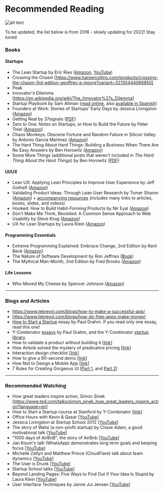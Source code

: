 # Recommended Reading

![alt text](https://d262ilb51hltx0.cloudfront.net/max/2000/1*zncFk_rzIO1CCZYz2zDj3A.png "Image by George Lovegrove @ https://medium.com/@georgelovegrove/books-for-founders-at-each-stage-of-a-startup-424d5cb75473#.7uhswc47b")

To be updated, the list below is from 2016 - slowly updating for 2022! Stay tuned

### Books

#### Startups
- The Lean Startup by Eric Ries ([Amazon](http://www.amazon.com/The-Lean-Startup-Entrepreneurs-Continuous/dp/0307887898), [YouTube](https://www.youtube.com/watch?v=fEvKo90qBns))
- Crossing the Chasm [https://www.harpercollins.com/products/crossing-the-chasm-3rd-edition-geoffrey-a-moore?variant=32130444066850] 
- Peak
- Innovator's Dilemma [https://en.wikipedia.org/wiki/The_Innovator%27s_Dilemma] 
- Startup Playbook by Sam Altman ([read online](http://playbook.samaltman.com/), also [available in Spanish](https://platzi.com/startup-playbook/))
- Founders at Work: Stories of Startups' Early Days by Jessica Livingston ([Amazon](http://www.amazon.com/Founders-Work-Stories-Startups-Early/dp/1430210788))
- Getting Real by 37signals ([PDF](https://basecamp.com/about/books/Getting%20Real.pdf))
- Zero to One: Notes on Startups, or How to Build the Future by Peter Thiel ([Amazon](https://www.amazon.ca/Zero-One-Notes-Startups-Future/dp/0804139296/ref=sr_1_1?s=books&ie=UTF8&qid=1474320210&sr=1-1&keywords=zero+to+one))
- Chaos Monkeys: Obscene Fortune and Random Failure in Silicon Valley by Antonio Garcia Martinez ([Amazon](https://www.amazon.com/Chaos-Monkeys-Obscene-Fortune-Failure/dp/0062458191/ref=sr_1_1?s=books&ie=UTF8&qid=1474320434&sr=1-1&keywords=chaos+monkey))
- The Hard Thing About Hard Things: Building a Business When There Are No Easy Answers by Ben Horowitz ([Amazon](https://www.amazon.com/Hard-Thing-About-Things-Building/dp/0062273205))
- Some More Things (additional posts that weren't included in _The Hard Thing About the Hard Things_) by Ben Horowitz ([PDF](http://a16z.com/2016/09/04/ben-blog-ebook/))

#### UI/UX
- Lean UX: Applying Lean Principles to Improve User Experience by Jeff Gothelf ([Amazon](https://www.amazon.com/Lean-UX-Applying-Principles-Experience/dp/1449311652))
- Validating Product Ideas: Through Lean User Research by Tomer Sharon ([Amazon](https://www.amazon.com/Validating-Product-Ideas-Through-Research/dp/1933820292)) + [accompanying resources](http://www.leanresearch.co/book/) (includes many links to articles, books, slides, and videos)
- Hooked: How to Build Habit-Forming Products by Nir Eyal ([Amazon](https://www.amazon.com/Hooked-How-Build-Habit-Forming-Products/dp/1591847788/ref=sr_1_1?s=books&ie=UTF8&qid=1474320367&sr=1-1&keywords=hooked))
- Don't Make Me Think, Revisited: A Common Sense Approach to Web Usability by Steve Krug ([Amazon](http://www.amazon.com/Dont-Make-Think-Revisited-Usability/dp/0321965515/ref=dp_ob_title_bk))
- UX for Lean Startups by Laura Klein ([Amazon](http://www.amazon.com/UX-Lean-Startups-Experience-Research/dp/1449334911))

#### Programming Essentials
- Extreme Programming Explained: Embrace Change, 2nd Edition by Kent Beck ([Amazon](http://www.amazon.com/Extreme-Programming-Explained-Embrace-Change/dp/0321278658/ref=sr_1_1?s=books&ie=UTF8&qid=1407949544&sr=1-1&keywords=Extreme+Programming+kent+beck))
- The Nature of Software Development by Ron Jeffries ([Book](https://pragprog.com/book/rjnsd/the-nature-of-software-development))
- The Mythical Man-Month, 2nd Edition by Fred Brooks ([Amazon](http://www.amazon.com/gp/product/0201835959/ref=as_li_qf_sp_asin_tl?ie=UTF8&tag=wwwsteveblank-20&linkCode=as2&camp=1789&creative=9325&creativeASIN=0201835959))

#### Life Lessons
- Who Moved My Cheese by Spencer Johnson ([Amazon](http://www.amazon.com/Who-Moved-My-Cheese-Amazing/dp/0399144463))

---

### Blogs and Articles
- https://www.tekrevol.com/blogs/how-to-make-a-successful-app/
- https://www.tekrevol.com/blogs/how-do-free-apps-make-money/
- [How to Start a Startup](http://paulgraham.com/start.html) essay by Paul Grahm. If you read only one essay, read this one!
- Y-Combinator [essays](http://www.paulgraham.com/articles.html) by Paul Grahm, and the Y-Combinator [startup library](http://www.ycombinator.com/resources/).
- How to validate a product without building it [[link](http://blog.sendwithus.com/how-we-validated/)]
- How Airbnb solved the mystery of predicative pricing [[link](http://www.fastcompany.com/3026550/lessons-learned/how-airbnb-solved-the-mystery-of-predictive-pricing)]
- Interaction design checklist [[link](http://ixdchecklist.com/)]
- How to give a 90-second demo [[link](http://www.mattmcalister.com/blog/2006/09/22/96/how-to-give-a-90-second-demo/)]
- How Not to Design a Mobile App [[link](http://giffconstable.com/2014/08/how-not-to-design-a-mobile-app/)]
- 7 Rules for Creating Gorgeous UI [[Part 1](https://medium.com/@erikdkennedy/7-rules-for-creating-gorgeous-ui-part-1-559d4e805cda), and [Part 2](https://medium.com/@erikdkennedy/7-rules-for-creating-gorgeous-ui-part-2-430de537ba96)]

---

### Recommended Watching
- How great leaders inspire action, Simon Sinek [https://www.ted.com/talks/simon_sinek_how_great_leaders_inspire_action?language=en]
- How to Start a Startup course at Stanford by Y-Combinator [[link](http://startupclass.samaltman.com/)]
- Office Hours with Kevin & Qasar [[YouTube](https://www.youtube.com/watch?v=9cWPxuxqdGQ)]
- Jessica Livingston at Startup School 2012 [[YouTube](https://www.youtube.com/watch?v=KQJ6zsNCA-4)]
- The story of Watsi (a non-profit startup) by Chase Adam, a good motivational talk [[YouTube](https://www.youtube.com/watch?v=WlT3UhC7NwQ)]
- "1000 days of AirBnB", the story of AirBnb [[YouTube](https://www.youtube.com/watch?v=L03vBkOKTrc)]
- Jan Koum's talk (WhatsApp) demonstrates long term goals and keeping focus [[YouTube](https://www.youtube.com/watch?v=8-pJa11YvCs)]
- Michelle Zatlyn and Matthew Prince (CloudFlare) talk about team dynamics [[YouTube](https://www.youtube.com/watch?v=l58rp7JoVYQ)]
- The User is Drunk [[YouTube](https://www.youtube.com/watch?v=r2CbbBLVaPk)]
- Startup School talks [[YouTube](https://www.youtube.com/channel/UCcefcZRL2oaA_uBNeo5UOWg/playlists)]
- Beyond Landing Pages: Five Ways to Find Out if Your Idea Is Stupid by Laura Klein [[YouTube](https://www.youtube.com/watch?v=g_g-9BpBcFs)]
- User Interface Techniques by Janne Jul Jensen [[YouTube](https://www.youtube.com/watch?v=7OSkB4BCx00)]
